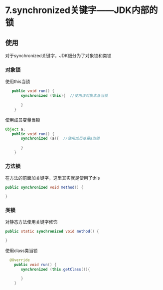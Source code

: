 # 7.synchronized关键字——JDK内部的锁

## 使用

对于synchronized关键字，JDK细分为了对象锁和类锁

### 对象锁

使用this当锁
```java
   public void run() {
       synchronized (this){  //使用该对象本身当锁
           
       }
    }
```

使用成员变量当锁
```java
Object a;
   public void run() {
       synchronized (a){  //使用成员变量a当锁
           
       }
    }
```

### 方法锁

在方法的前面加关键字，这里其实就是使用了this
```java
public synchronized void method() {

}
```


### 类锁

对静态方法使用关键字修饰
```java
public static synchronized void method() {

}
```

使用class类当锁
```java
  @Override
    public void run() {
       synchronized (this.getClass()){

       }
    }
```
